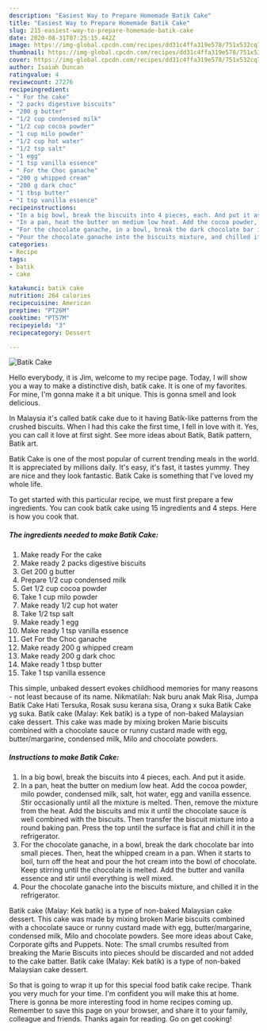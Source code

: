 ```yaml
---
description: "Easiest Way to Prepare Homemade Batik Cake"
title: "Easiest Way to Prepare Homemade Batik Cake"
slug: 215-easiest-way-to-prepare-homemade-batik-cake
date: 2020-08-31T07:25:15.442Z
image: https://img-global.cpcdn.com/recipes/dd31c4ffa319e578/751x532cq70/batik-cake-recipe-main-photo.jpg
thumbnail: https://img-global.cpcdn.com/recipes/dd31c4ffa319e578/751x532cq70/batik-cake-recipe-main-photo.jpg
cover: https://img-global.cpcdn.com/recipes/dd31c4ffa319e578/751x532cq70/batik-cake-recipe-main-photo.jpg
author: Isaiah Duncan
ratingvalue: 4
reviewcount: 27276
recipeingredient:
- " For the cake"
- "2 packs digestive biscuits"
- "200 g butter"
- "1/2 cup condensed milk"
- "1/2 cup cocoa powder"
- "1 cup milo powder"
- "1/2 cup hot water"
- "1/2 tsp salt"
- "1 egg"
- "1 tsp vanilla essence"
- " For the Choc ganache"
- "200 g whipped cream"
- "200 g dark choc"
- "1 tbsp butter"
- "1 tsp vanilla essence"
recipeinstructions:
- "In a big bowl, break the biscuits into 4 pieces, each. And put it aside."
- "In a pan, heat the butter on medium low heat. Add the cocoa powder, milo powder, condensed milk, salt, hot water, egg and vanilla essence. Stir occasionally until all the mixture is melted. Then, remove the mixture from the heat. Add the biscuits and mix it until the chocolate sauce is well combined with the biscuits. Then transfer the biscuit mixture into a round baking pan. Press the top until the surface is flat and chill it in the refrigerator."
- "For the chocolate ganache, in a bowl, break the dark chocolate bar into small pieces. Then, heat the whipped cream in a pan. When it starts to boil, turn off the heat and pour the hot cream into the bowl of chocolate. Keep stirring until the chocolate is melted. Add the butter and vanilla essence and stir until everything is well mixed."
- "Pour the chocolate ganache into the biscuits mixture, and chilled it in the refrigerator."
categories:
- Recipe
tags:
- batik
- cake

katakunci: batik cake 
nutrition: 264 calories
recipecuisine: American
preptime: "PT26M"
cooktime: "PT57M"
recipeyield: "3"
recipecategory: Dessert

---
```



![Batik Cake](https://img-global.cpcdn.com/recipes/dd31c4ffa319e578/751x532cq70/batik-cake-recipe-main-photo.jpg)

Hello everybody, it is Jim, welcome to my recipe page. Today, I will show you a way to make a distinctive dish, batik cake. It is one of my favorites. For mine, I'm gonna make it a bit unique. This is gonna smell and look delicious.

In Malaysia it&#39;s called batik cake due to it having Batik-like patterns from the crushed biscuits. When I had this cake the first time, I fell in love with it. Yes, you can call it love at first sight. See more ideas about Batik, Batik pattern, Batik art.

Batik Cake is one of the most popular of current trending meals in the world. It is appreciated by millions daily. It's easy, it's fast, it tastes yummy. They are nice and they look fantastic. Batik Cake is something that I've loved my whole life.


To get started with this particular recipe, we must first prepare a few ingredients. You can cook batik cake using 15 ingredients and 4 steps. Here is how you cook that.

<!--inarticleads1-->

##### The ingredients needed to make Batik Cake:

1. Make ready  For the cake
1. Make ready 2 packs digestive biscuits
1. Get 200 g butter
1. Prepare 1/2 cup condensed milk
1. Get 1/2 cup cocoa powder
1. Take 1 cup milo powder
1. Make ready 1/2 cup hot water
1. Take 1/2 tsp salt
1. Make ready 1 egg
1. Make ready 1 tsp vanilla essence
1. Get  For the Choc ganache
1. Make ready 200 g whipped cream
1. Make ready 200 g dark choc
1. Make ready 1 tbsp butter
1. Take 1 tsp vanilla essence


This simple, unbaked dessert evokes childhood memories for many reasons - not least because of its name. Nikmatilah: Nak buru anak Mak Risa, Jumpa Batik Cake Hati Tersuka, Rosak susu kerana sisa, Orang x suka Batik Cake yg suka. Batik cake (Malay: Kek batik) is a type of non-baked Malaysian cake dessert. This cake was made by mixing broken Marie biscuits combined with a chocolate sauce or runny custard made with egg, butter/margarine, condensed milk, Milo and chocolate powders. 

<!--inarticleads2-->

##### Instructions to make Batik Cake:

1. In a big bowl, break the biscuits into 4 pieces, each. And put it aside.
1. In a pan, heat the butter on medium low heat. Add the cocoa powder, milo powder, condensed milk, salt, hot water, egg and vanilla essence. Stir occasionally until all the mixture is melted. Then, remove the mixture from the heat. Add the biscuits and mix it until the chocolate sauce is well combined with the biscuits. Then transfer the biscuit mixture into a round baking pan. Press the top until the surface is flat and chill it in the refrigerator.
1. For the chocolate ganache, in a bowl, break the dark chocolate bar into small pieces. Then, heat the whipped cream in a pan. When it starts to boil, turn off the heat and pour the hot cream into the bowl of chocolate. Keep stirring until the chocolate is melted. Add the butter and vanilla essence and stir until everything is well mixed.
1. Pour the chocolate ganache into the biscuits mixture, and chilled it in the refrigerator.


Batik cake (Malay: Kek batik) is a type of non-baked Malaysian cake dessert. This cake was made by mixing broken Marie biscuits combined with a chocolate sauce or runny custard made with egg, butter/margarine, condensed milk, Milo and chocolate powders. See more ideas about Cake, Corporate gifts and Puppets. Note: The small crumbs resulted from breaking the Marie Biscuits into pieces should be discarded and not added to the cake batter. Batik cake (Malay: Kek batik) is a type of non-baked Malaysian cake dessert. 

So that is going to wrap it up for this special food batik cake recipe. Thank you very much for your time. I'm confident you will make this at home. There is gonna be more interesting food in home recipes coming up. Remember to save this page on your browser, and share it to your family, colleague and friends. Thanks again for reading. Go on get cooking!
